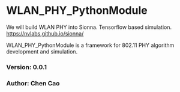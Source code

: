 # WLAN_PHY_PythonModule

We will build WLAN PHY into Sionna. Tensorflow based simulation. https://nvlabs.github.io/sionna/

WLAN_PHY_PythonModule is a framework for 802.11 PHY algorithm development and simulation.

### Version: 0.0.1
### Author: Chen Cao
